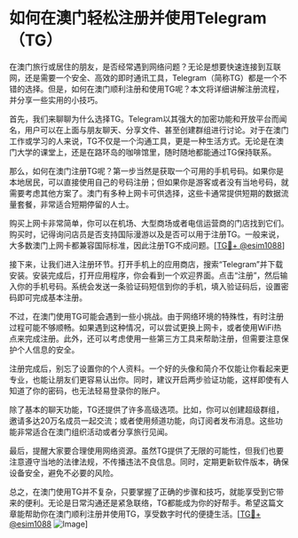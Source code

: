 # 如何在澳门轻松注册并使用Telegram（TG）

在澳门旅行或居住的朋友，是否经常遇到网络问题？无论是想要快速连接到互联网，还是需要一个安全、高效的即时通讯工具，Telegram（简称TG）都是一个不错的选择。但是，如何在澳门顺利注册和使用TG呢？本文将详细讲解注册流程，并分享一些实用的小技巧。

首先，我们来聊聊为什么选择TG。Telegram以其强大的加密功能和开放平台而闻名，用户可以在上面与朋友聊天、分享文件、甚至创建群组进行讨论。对于在澳门工作或学习的人来说，TG不仅是一个沟通工具，更是一种生活方式。无论是在澳门大学的课堂上，还是在路环岛的咖啡馆里，随时随地都能通过TG保持联系。

那么，如何在澳门注册TG呢？第一步当然是获取一个可用的手机号码。如果你是本地居民，可以直接使用自己的号码注册；但如果你是游客或者没有当地号码，就需要考虑其他方案了。澳门有多种上网卡可供选择，这些卡通常提供短期的数据流量套餐，非常适合短期停留的人士。

购买上网卡非常简单，你可以在机场、大型商场或者电信运营商的门店找到它们。购买时，记得询问店员是否支持国际漫游以及是否可以用于注册TG。一般来说，大多数澳门上网卡都兼容国际标准，因此注册TG不成问题。[[TG💪+ @esim1088](https://t.me/s/esim1088)]

接下来，让我们进入注册环节。打开手机上的应用商店，搜索“Telegram”并下载安装。安装完成后，打开应用程序，你会看到一个欢迎界面。点击“注册”，然后输入你的手机号码。系统会发送一条验证码短信到你的手机，填入验证码后，设置密码即可完成基本注册。

不过，在澳门使用TG可能会遇到一些小挑战。由于网络环境的特殊性，有时注册过程可能不够顺畅。如果遇到这种情况，可以尝试更换上网卡，或者使用WiFi热点来完成注册。此外，还可以考虑使用一些第三方工具来帮助注册，但需要注意保护个人信息的安全。

注册完成后，别忘了设置你的个人资料。一个好的头像和简介不仅能让你看起来更专业，也能让朋友们更容易认出你。同时，建议开启两步验证功能，这样即使有人知道了你的密码，也无法轻易登录你的账户。

除了基本的聊天功能，TG还提供了许多高级选项。比如，你可以创建超级群组，邀请多达20万名成员一起交流；或者使用频道功能，向订阅者发布消息。这些功能非常适合在澳门组织活动或者分享旅行见闻。

最后，提醒大家要合理使用网络资源。虽然TG提供了无限的可能性，但我们也要注意遵守当地的法律法规，不传播违法不良信息。同时，定期更新软件版本，确保设备安全，避免不必要的风险。

总之，在澳门使用TG并不复杂，只要掌握了正确的步骤和技巧，就能享受到它带来的便利。无论是日常沟通还是紧急联络，TG都能成为你的好帮手。希望这篇文章能帮助你在澳门顺利注册并使用TG，享受数字时代的便捷生活。[[TG💪+ @esim1088](https://t.me/s/esim1088) ![Image](https://i.postimg.cc/4NQfJmqS/Snipaste-2025-05-13-00-14-12.png)]